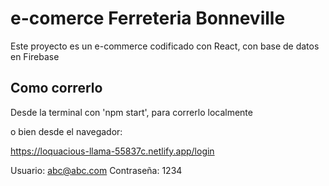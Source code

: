 # e-comerce Ferreteria Bonneville

Este proyecto es un e-commerce codificado con React, con base de datos en Firebase

## Como correrlo

Desde la terminal con 'npm start', para correrlo localmente

o bien desde el navegador:

https://loquacious-llama-55837c.netlify.app/login

Usuario: abc@abc.com
Contraseña: 1234